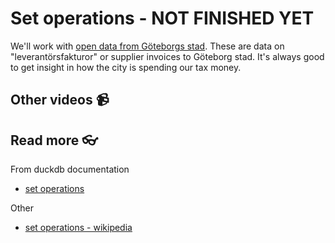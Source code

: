# Set operations - NOT FINISHED YET

We'll work with [open data from Göteborgs stad](https://goteborg.se/wps/portal/start/kommun-och-politik/sa-arbetar-goteborgs-stad-med/digitalisering/oppna-data/sok-oppna-data/oppna-data---datamangd#esc_entry=62167&esc_context=6). These are data on "leverantörsfakturor" or supplier invoices to Göteborg stad. It's always good to get insight in how the city is spending our tax money. 



## Other videos 📹

## Read more 👓

From duckdb documentation
- [set operations](https://duckdb.org/docs/sql/query_syntax/setops.html)

Other
- [set operations - wikipedia](https://en.wikipedia.org/wiki/Set_(mathematics)#Basic_operations)